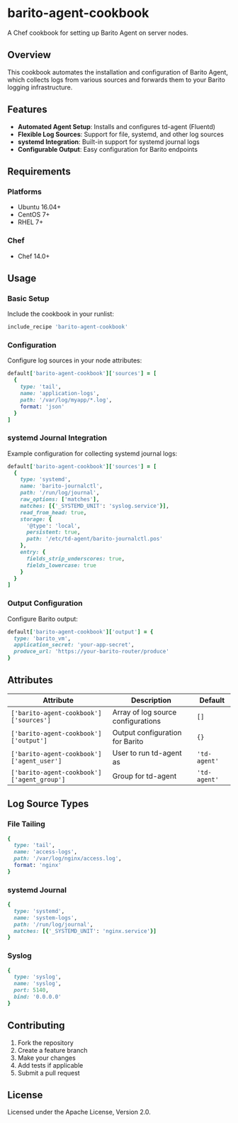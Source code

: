 # barito-agent-cookbook

A Chef cookbook for setting up Barito Agent on server nodes.

## Overview

This cookbook automates the installation and configuration of Barito Agent, which collects logs from various sources and forwards them to your Barito logging infrastructure.

## Features

- **Automated Agent Setup**: Installs and configures td-agent (Fluentd)
- **Flexible Log Sources**: Support for file, systemd, and other log sources
- **systemd Integration**: Built-in support for systemd journal logs
- **Configurable Output**: Easy configuration for Barito endpoints

## Requirements

### Platforms

- Ubuntu 16.04+
- CentOS 7+
- RHEL 7+

### Chef

- Chef 14.0+

## Usage

### Basic Setup

Include the cookbook in your runlist:

```ruby
include_recipe 'barito-agent-cookbook'
```

### Configuration

Configure log sources in your node attributes:

```ruby
default['barito-agent-cookbook']['sources'] = [
  {
    type: 'tail',
    name: 'application-logs',
    path: '/var/log/myapp/*.log',
    format: 'json'
  }
]
```

### systemd Journal Integration

Example configuration for collecting systemd journal logs:

```ruby
default['barito-agent-cookbook']['sources'] = [
  {
    type: 'systemd',
    name: 'barito-journalctl',
    path: '/run/log/journal',
    raw_options: ['matches'],
    matches: [{'_SYSTEMD_UNIT': 'syslog.service'}],
    read_from_head: true,
    storage: {
      '@type': 'local',
      persistent: true,
      path: '/etc/td-agent/barito-journalctl.pos'
    },
    entry: {
      fields_strip_underscores: true,
      fields_lowercase: true
    }
  }
]
```

### Output Configuration

Configure Barito output:

```ruby
default['barito-agent-cookbook']['output'] = {
  type: 'barito_vm',
  application_secret: 'your-app-secret',
  produce_url: 'https://your-barito-router/produce'
}
```

## Attributes

| Attribute | Description | Default |
|-----------|-------------|---------|
| `['barito-agent-cookbook']['sources']` | Array of log source configurations | `[]` |
| `['barito-agent-cookbook']['output']` | Output configuration for Barito | `{}` |
| `['barito-agent-cookbook']['agent_user']` | User to run td-agent as | `'td-agent'` |
| `['barito-agent-cookbook']['agent_group']` | Group for td-agent | `'td-agent'` |

## Log Source Types

### File Tailing

```ruby
{
  type: 'tail',
  name: 'access-logs',
  path: '/var/log/nginx/access.log',
  format: 'nginx'
}
```

### systemd Journal

```ruby
{
  type: 'systemd',
  name: 'system-logs',
  path: '/run/log/journal',
  matches: [{'_SYSTEMD_UNIT': 'nginx.service'}]
}
```

### Syslog

```ruby
{
  type: 'syslog',
  name: 'syslog',
  port: 5140,
  bind: '0.0.0.0'
}
```

## Contributing

1. Fork the repository
2. Create a feature branch
3. Make your changes
4. Add tests if applicable
5. Submit a pull request

## License

Licensed under the Apache License, Version 2.0.
